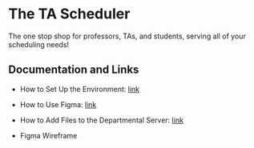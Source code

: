 # The TA Scheduler

The one stop shop for professors, TAs, and students, serving all of your scheduling needs!
## Documentation and Links
 - How to Set Up the Environment: [link](https://docs.google.com/document/d/10PvM36Mi2j2QNy9lwAXYrqdXX-m-qGYvnuNdI0aOgp8/edit?usp=sharing)
 - How to Use Figma: [link](https://docs.google.com/document/d/1EnX3DEN8PbpazkRa8YDx8J1a7bYPyorAw8GZLyZNhCw/edit?usp=sharing)
 - How to Add Files to the Departmental Server: [link](https://docs.google.com/document/d/1oGgJVLqWFKDjDrc63p3Mi5M2FVJJ5rOTx0jgYGiQRPI/edit?usp=sharing)
 
 - Figma Wireframe
